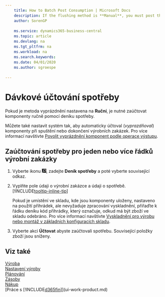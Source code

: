 ```yaml
---
    title: How to Batch Post Consumption | Microsoft Docs
    description: If the flushing method is **Manual**, you must post the components manually, using a consumption journal.
    author: SorenGP

    ms.service: dynamics365-business-central
    ms.topic: article
    ms.devlang: na
    ms.tgt_pltfrm: na
    ms.workload: na
    ms.search.keywords:
    ms.date: 04/01/2020
    ms.author: sgroespe

---
```

# Dávkové účtování spotřeby
Pokud je metoda vyprázdnění nastavena na **Ruční**,  je nutné zaúčtovat komponenty ručně pomocí deníku spotřeby.

Můžete také nastavit systém tak, aby automaticky účtoval (*vyprazdňoval*) komponenty při spuštění nebo dokončení výrobních zakázek. Pro více informací navštivte [Povolit vyprázdnění komponent podle operace výstupu](production-how-to-flush-components-according-to-operation-output.md).

## Zaúčtování spotřeby pro jeden nebo více řádků výrobní zakázky
1. Vyberte ikonu ![Žárovky, která otevře funkci Řekněte mi](media/ui-search/search_small.png "Řekněte mi, co chcete dělat"), zadejte **Deník spotřeby** a poté vyberte související odkaz.
2. Vyplňte pole údaji o výrobní zakázce a údaji o spotřebě. [!INCLUDE[tooltip-inline-tip](includes/tooltip-inline-tip_md.md)]

   Pokud je umístění ve skladu, kde jsou komponenty uloženy, nastaveno na použití přihrádek, ale nevyžaduje zpracování vyskladnění, přiřaďte k řádku deníku kód přihrádky, který označuje, odkud má být zboží ve skladu odebráno. Pro více informací navštivte [Vyskladnění pro výrobu nebo montáž v základních konfiguracích skladu](warehouse-how-to-pick-for-production.md).
3. Vyberte akci **Účtovat** abyste zaúčtovali spotřebu. Související položky zboží jsou sníženy.

## Viz také
[Výroba](production-manage-manufacturing.md)  
[Nastavení výroby](production-configure-production-processes.md)  
[Plánování](production-planning.md)  
[Zásoby](inventory-manage-inventory.md)  
[Nákup](purchasing-manage-purchasing.md)  
[Práce s [!INCLUDE[d365fin](includes/d365fin_md.md)]](ui-work-product.md)
